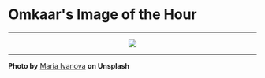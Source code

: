 # Omkaar's Image of the Hour

---

<div align="center">

<a href="https://unsplash.com/photos/sunset-silhouetted-through-trees-and-people-TS88ARQVtJE">
  <img src="https://images.unsplash.com/photo-1751837184233-b26fa8444e4f?crop=entropy&cs=tinysrgb&fit=max&fm=jpg&ixid=M3w3NjA2Nzh8MHwxfHJhbmRvbXx8fHx8fHx8fDE3NTI4NDAwMDB8&ixlib=rb-4.1.0&q=80&w=1080" style="max-width:100%; height:auto;">
</a>



</div>

---

**Photo by** [Maria Ivanova](https://unsplash.com/@marishphoto) **on Unsplash**

